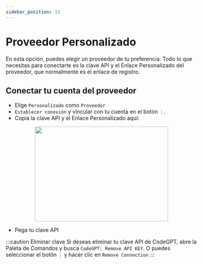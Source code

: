 ```yaml
---
sidebar_position: 11
---
```


# Proveedor Personalizado

En esta opción, puedes elegir un proveedor de tu preferencia. Todo lo que necesitas para conectarte es la clave API y el Enlace Personalizado del proveedor, que normalmente es el enlace de registro.

## Conectar tu cuenta del proveedor
- Elige `Personalizado` como `Proveedor`
- `Establecer conexión` y vincular con tu cuenta en el botón `⋮`.
- Copia la clave API y el Enlace Personalizado aquí:

<p align="center">
      <img width="350" height="250" src="https://github.com/davila7/code-gpt-docs/assets/37567214/38e34a46-58db-4530-8cfd-8ca8f948894d" />
</p>
  
- Pega tu clave API
  
:::caution Eliminar clave
Si deseas eliminar tu clave API de CodeGPT, abre la Paleta de Comandos y busca `CodeGPT: Remove API KEY`. O puedes seleccionar el botón `⋮` y hacer clic en `Remove Connection`
:::
